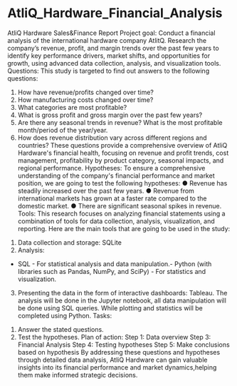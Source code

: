 # AtliQ_Hardware_Financial_Analysis
AtliQ Hardware Sales&amp;Finance Report
Project goal:
Conduct a financial analysis of the international hardware company AtlitQ. Research the
company’s revenue, profit, and margin trends over the past few years to identify key
performance drivers, market shifts, and opportunities for growth, using advanced data
collection, analysis, and visualization tools.
Questions:
This study is targeted to find out answers to the following questions:
1. How have revenue/profits changed over time?
2. How manufacturing costs changed over time?
3. What categories are most profitable?
4. What is gross profit and gross margin over the past few years?
5. Are there any seasonal trends in revenue? What is the most profitable
month/period of the year/year.
6. How does revenue distribution vary across different regions and countries?
These questions provide a comprehensive overview of AtliQ Hardware's financial
health, focusing on revenue and profit trends, cost management, profitability by product
category, seasonal impacts, and regional performance.
Hypotheses:
To ensure a comprehensive understanding of the company's financial performance and
market position, we are going to test the following hypotheses:
● Revenue has steadily increased over the past few years.
● Revenue from international markets has grown at a faster rate compared to the
domestic market.
● There are significant seasonal spikes in revenue.
Tools:
This research focuses on analyzing financial statements using a combination of tools for
data collection, analysis, visualization, and reporting. Here are the main tools that are
going to be used in the study:
1) Data collection and storage: SQLite
2) Analysis:
- SQL - For statistical analysis and data manipulation.- Python (with libraries such as Pandas, NumPy, and SciPy) - For statistics
and visualization.
3) Presenting the data in the form of interactive dashboards: Tableau.
The analysis will be done in the Jupyter notebook, all data manipulation will be done
using SQL queries. While plotting and statistics will be completed using Python.
Tasks:
1. Answer the stated questions.
2. Test the hypotheses.
Plan of action:
Step 1: Data overview
Step 3: Financial Analysis
Step 4: Testing hypotheses
Step 5: Make conclusions based on hypothesis
By addressing these questions and hypotheses through detailed data analysis, AtliQ
Hardware can gain valuable insights into its financial performance and market
dynamics,helping them make informed strategic decisions.
